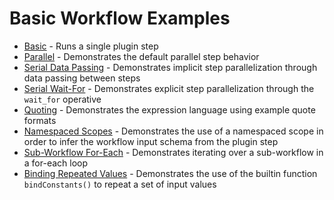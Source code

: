 # Basic Workflow Examples
- [Basic](basic) - Runs a single plugin step
- [Parallel](parallel) - Demonstrates the default parallel step behavior
- [Serial Data Passing](serial-data_passing) - Demonstrates implicit step parallelization through data passing between steps
- [Serial Wait-For](serial-wait_for) - Demonstrates explicit step parallelization through the `wait_for` operative
- [Quoting](quoting) - Demonstrates the expression language using example quote formats
- [Namespaced Scopes](namespaced-scopes) -  Demonstrates the use of a namespaced scope in order to infer the workflow input schema from the plugin step
- [Sub-Workflow For-Each](sub-workflow-foreach) - Demonstrates iterating over a sub-workflow in a for-each loop
- [Binding Repeated Values](bind-constants) - Demonstrates the use of the builtin function `bindConstants()` to repeat a set of input values